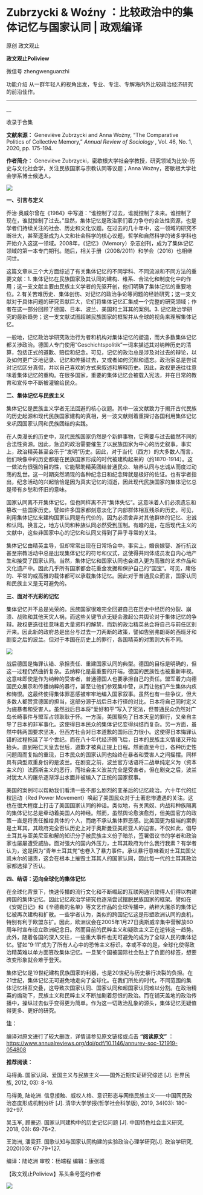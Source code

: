 

#  Zubrzycki & Woźny ：比较政治中的集体记忆与国家认同 | 政观编译

原创 政文观止 

**政文观止Poliview** 

微信号 zhengwenguanzhi

功能介绍 从一群年轻人的视角出发，专业、专注、专解海内外比较政治经济研究的前沿佳作。

____

__

收录于合集

**文献来源：** Geneviève Zubrzycki and Anna Woźny, “The Comparative Politics of
Collective Memory,” _Annual Review of Sociology_ , Vol. 46, No. 1, 2020, pp.
175-194.

  

 **作者简介：** Geneviève Zubrzycki，密歇根大学社会学教授，研究领域为比较-历史与文化社会学，关注民族国家与宗教认同等议题；Anna
Woźny，密歇根大学社会学系博士候选人。

![](images/247/2.jpeg)

  

  

 **一、引言与定义**

乔治·奥威尔曾在《1984》中写道：“谁控制了过去，谁就控制了未来。谁控制了现在，谁就控制了过去。”显然，集体记忆是政治家们着力争夺的合法性资源，也是学者们持续关注的社会、历史和文化议题。在过去的几十年中，这一领域的研究不断壮大，甚至逐渐成为人文和社会科学的核心议题，哲学和自然科学的诸多学科也开始介入这这一领域。2008年，《记忆》（Memory）杂志创刊，成为了集体记忆领域的第一本专门期刊。随后，相关手册（2008/2011）和学会（2016）也相继问世。

  

这篇文章从三个大方面综述了有关集体记忆的不同学科、不同流派和不同方法的重要文献：1.
集体记忆在民族国家及其认同的建构、维系、合法化和制度化中的作用；这一支文献主要由民族主义学者的先驱开创，他们明确了集体记忆的重要地位。2.有关苦难历史、集体创伤、对记忆的政治争论等问题的经验研究；这一支文献对于具体问题的研究贡献巨大，它们将集体记忆汇集成一个完整的研究领域；作者在这一部分回顾了德国、日本、波兰、美国和土耳其的案例。3.
记忆政治学研究的最新趋势；这一支文献试图超越民族国家的框架并从全球的视角来理解集体记忆。

  

一般地，记忆政治学研究政治行为者和机构对集体记忆的塑造，而大多数集体记忆都关涉政治。德国人专门使用“Geschichtspolitik”一词来描述其对纳粹历史的清算，包括正式的道歉、赔偿和纪念。可见，记忆的政治总是涉及对过去的辩论，以及如何更广泛地记录、记忆和传播过去，又或者如何沉默和遗忘。政治家总是尝试对记忆区分真假，并以自己喜欢的方式来叙述和解释历史。因此，政权更迭往往意味着集体记忆的重构。在很多国家，重要的集体记忆会被载入宪法，并在日常的教育和宣传中不断被灌输给民众。

  

 **二、集体记忆与民族主义**

集体记忆是民族主义学者无法回避的核心议题。其中一波文献致力于揭开古代民族的历史起源和现代民族国家建构的真相，另一波文献则着重探讨各国利用集体记忆来巩固国家认同和民族团结的实践。

  

在人类漫长的历史中，现代民族国家仍然是个新鲜事物，它需要与过去截然不同的合法性资源。因此，急迫的政治需要催生了以民族国家为中心的历史叙事。事实上，政治精英甚至会乐于“发明”历史。因此，对于当代（西方）的大多数人而言，他们映像中的历史都是在民族国家形成的时代被建构起来的（约1870-1914）。这一做法有很强的目的性，它能帮助精英团结普通民众、培养认同与忠诚从而度过动荡的乱世。这一时期突然涌现的各种纪念日和纪念碑就是极好的佐证。也有学者指出，纪念活动的兴起恰恰是因为真实记忆的消逝，因此现代民族国家的集体记忆总是带有乡愁和怀旧的意味。

  

国家认同离不开集体记忆，但也同样离不开“集体失忆”。这意味着人们必须遗忘和篡改一些国家历史。譬如许多国家都刻意淡化了内部群体相互残杀的历史。可见，利用集体记忆来建构国家认同是有代价的，因为必须舍弃对其他群体的记忆、忠诚和认同。换言之，地方认同和种族认同必然受到压制。有趣的是，在后现代主义的文献中，这些非国家中心的记忆和认同又得到了异乎寻常的关注。

  

集体记忆由精英主导，但却常常出现在日常场合中。事实上，婚丧嫁娶、游行抗议甚至宗教活动中总是出现集体记忆的符号和仪式，这使得共同体成员发自内心地产生和接受了国家认同。当然，集体记忆和国家认同也会进入更为高雅的艺术作品和文化遗产中。因此几乎所有国家都会花重金发掘和保护自己的“国宝”。可见，庸俗的、平常的或高雅的载体都可以承载集体记忆。因此对于普通民众而言，国家认同和民族主义是无可避免的。

  

 **三、面对不光彩的记忆**

集体记忆并不总是光荣的。民族国家很难完全回避自己在历史中经历的分裂、崩溃、战败和其他天灾人祸，而这些关键节点无疑会激起公共舆论对于集体记忆的争辩。政权更迭往往意味着大量资料的解禁，而新的政治精英总会将自己与前任区别开来。因此新的政府总是出台与过去一刀两断的政策，譬如告别弗朗哥的西班牙和剧变之后的波兰。但对于本国在历史上的罪行，各国精英的对策则大有不同。

![](images/247/3.png)

战后德国是悔罪认错、承担责任、重建国家认同的典型。德国的目标是明确的，但这一过程仍然曲折复杂。去纳粹化是最重要的开端，德国的民族性也被重新审视。这意味即使是作为纳粹的受害者，普通德国人也要承担自己的责任。盟军着力向德国民众展示和传播纳粹的暴行，甚至让他们参观集中营，从而让他们产生集体内疚和悔恨。这最终使得集体罪恶感被牢牢地编入国家叙事。虽然也有一些争议，但大多数人都赞赏德国的担当，这部分源于战后日本行径的对比。日本将自己同时定义为施暴者和受害人。虽然战后日本将“爱好和平”写入了宪法，但普通民众仍然对广岛长崎事件与盟军占领耿耿于怀。一方面，美国豁免了日本天皇的罪行，又亲自主导了日本的非军事化。这使得日本民众的集体记忆变得纠结而复杂。另一方面，虽然中韩两国要求坚决，但西方社会对日本道歉的国际压力很小。这使得日本悔罪认错的过程拖延了半个世纪。而在八十年代经济腾飞后，日本的民族主义情绪又开始抬头。直到裕仁天皇去世后，道歉才被真正提上日程。然而直至今日，各种历史性问题周而复始的重现，日本民众的国家认同也始终在暴者和受害人之间摇摆。同样具有典型双重身份的是波兰。在剧变之前，波兰官方话语将二战单纯定义为（资本主义的）法西斯主义的恶行，而社会主义波兰完全是受害者。但在剧变之后，波兰对犹太人的屠杀逐渐浮出水面并被编入了正统的国家叙事。

  

美国的案例可以帮助我们看清一些不那么剧烈的变革后的记忆政治。六十年代的红权运动（Red Power
Movement）唤起了美国民众对于土著悲惨遭遇的关注。这也在很大程度上打击了美国国家认同的神话。类似地，有关黑奴、内战和种族隔离的集体记忆总是牵动着美国人的神经。然而，虽然舆论愈演愈烈，但美国官方的政策一直是将责任推给具体的个人，而绝不承认集体罪恶感。比美国更为极端的案例是土耳其，其政府完全否认历史上对于奥斯曼亚美尼亚人的迫害。不仅如此，倡导土耳其与亚美尼亚和解的知识分子被民族主义份子暗杀，签署倡议书的学者和政治家也屡屡遭受威胁。面对强大的国内外压力，土耳其政府为什么我行我素？有学者认为，这是因为“青年土耳其党”也卷入了暴力事件。承认暴行意味着对土耳其国父凯末尔的谴责，这会在根本上摧毁土耳其人的国家认同，因此每一代的土耳其政治家都选择了否认。

  

 **四、结语：迈向全球化的集体记忆**

在全球化背景下，快速传播的流行文化和不断崛起的互联网通讯使得人们得以构建跨国的集体记忆。因此记忆政治学研究也逐渐尝试摆脱民族国家的框架。譬如在《安妮日记》和《辛德勒的名单》等文艺作品的全球传播中，纳粹大屠杀的集体记忆被再次建构和扩散。一些学者认为，类似的跨国记忆这是形塑欧洲认同的良机，特别有利于欧盟东扩。因此，欧洲议会在2005年1月27日奥斯威辛集中营解放60周年时宣布设立欧洲纪念日。然而目前的民粹主义和疑欧主义正在逆转这一趋势。此外，随着各国的深入交往，一些重大事件也无可避免的成为了全球人民的集体记忆。譬如“9·11”成为了所有人心中的恐怖主义标识。幸或不幸的是，全球化使得政治精英难以单方面篡改集体记忆。一旦某个国被国际社会贴上了负面的标签，想要改变形象就会难于登天。

  

集体记忆是19世纪建构民族国家的利器，也是20世纪与历史暴行决裂的负担。在21世纪，集体记忆无可避免地走向了全球化。在我们所处的时代，不同范围的集体记忆相互交叠，这导致次国家认同、国家认同和超国家认同难以分割。在政治精英的煽动下，民族主义和民粹主义不断加剧着怨恨的政治。而在铺天盖地的政治传播中，操纵过去似乎变得更为简单。作为这一切政治乱象的源头，集体记忆无疑值得更多、更好的研究。

  

 **注：**

  

编译对原文进行了较大删改，详情请参见原文链接或点击 **“阅读原文”**
：https://www.annualreviews.org/doi/pdf/10.1146/annurev-soc-121919-054808

  

 **推荐阅读：**

  

马得勇. 国家认同、爱国主义与民族主义——国外近期实证研究综述 [J]. 世界民族, 2012, 03): 8-16.  

  

马得勇, 陆屹洲. 信息接触、威权人格、意识形态与网络民族主义——中国网民政治态度形成机制分析 [J]. 清华大学学报(哲学社会科学版), 2019,
34(03): 180-92+97.

  

吴玉军, 顾豪迈. 国家认同建构中的历史记忆问题 [J]. 中国特色社会主义研究, 2018, 03): 69-76+2.

  

王海洲, 潘雯菲. 国歌认知与国家认同构建的实验政治心理学研究[J]. 政治学研究, 2020(03): 67-79+127.

  

编译：陆屹洲 审校：杨端程 编辑：康张城

【政文观止Poliview】系头条号签约作者

  

![](images/247/4.jpeg)

  

